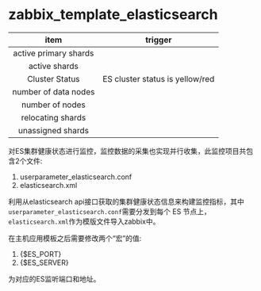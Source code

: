 # zabbix_template_elasticsearch

| item                  | trigger                      |
| :-------------------: | :--------------------------: |
| active primary shards |                              |
| active shards         |                              |
| Cluster Status        | ES cluster status is yellow/red |
| number of data nodes  |                              |
| number of nodes       |                              |
| relocating shards     |                              |
| unassigned shards     |

对ES集群健康状态进行监控，监控数据的采集也实现并行收集，此监控项目共包含2个文件:

1. userparameter_elasticsearch.conf
2. elasticsearch.xml

利用从elasticsearch api接口获取的集群健康状态信息来构建监控指标，其中`userparameter_elasticsearch.conf`需要分发到每个 ES 节点上，`elasticsearch.xml`作为模版文件导入zabbix中。

在主机应用模板之后需要修改两个“宏”的值:

1. {$ES_PORT}
2. {$ES_SERVER}

为对应的ES监听端口和地址。
